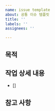 ```yaml
---
name: issue template
about: 공통 이슈 템플릿
title: ''
labels: ''
assignees: ''

---
```


## 목적
>
## 작업 상세 내용
- []
## 참고 사항
